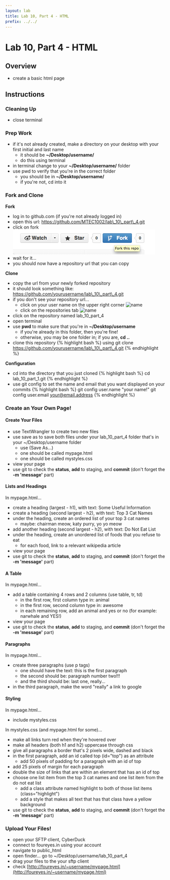 ```yaml
---
layout: lab
title: Lab 10, Part 4 - HTML
prefix: ../../
---
```

# Lab 10, Part 4 - HTML 

## Overview

* create a basic html page

## Instructions

### Cleaning Up

* close terminal

### Prep Work

* if it's not already created, make a directory on your desktop with your first initial and last name
	* it should be __~/Desktop/username/__
	* do this using terminal
* in terminal change to your __~/Desktop/username/__ folder
* use pwd to verify that you're in the correct folder
	* you should be in __~/Desktop/username/__
	* if you're not, cd into it

### Fork and Clone

__Fork__

* log in to github.com (if you're not already logged in)
* open this url: https://github.com/MTEC1002/lab\_10\_part\_4.git
* click on fork
![fork](../../resources/img/github-fork.png)
* wait for it...
* you should now have a repository url that you can copy


__Clone__

* copy the url from your newly forked repository
* it should look something like: https://github.com/yourusername/lab\_10\_part\_4.git
* if you don't see your repository url...
	* click on your user name on the upper right corner
![name](../../resources/github-name.png)
	* click on the repositories tab
![name](../../resources/github-repositories.png)
* click on the repository named lab\_10\_part\_4
* open terminal
* use __pwd__ to make sure that you're in __~/Desktop/username__ 
	* if you're already in this folder, then you're fine!
	* otherwise, you may be one folder in; if you are, __cd ..__ 
* clone this repository 
{% highlight bash %}
using git clone https://github.com/yourusername/lab\_10\_part\_4.git
{% endhighlight %}

__Configuration__

* cd into the directory that you just cloned
{% highlight bash %}
cd lab\_10\_part\_1.git
{% endhighlight %}
* use git config to set the name and email that you want displayed on your commits
{% highlight bash %}
git config user.name  "your name!"
git config user.email your@email.address
{% endhighlight %}


### Create an Your Own Page!

#### Create Your Files

* use TextWrangler to create two new files
* use save as to save both files under your lab\_10\_part\_4 folder that's in your ~/Desktop/username folder
	* use (Save As...)
	* one should be called mypage.html
	* one should be called mystyles.css
* view your page 
* use git to check the __status__, __add__ to staging, and __commit__ (don't forget the __-m 'message'__ part)

#### Lists and Headings

In mypage.html...

* create a heading (largest - h1), with text: Some Useful Information
* create a heading (second largest - h2), with text: Top 3 Cat Names 
* under the heading, create an ordered list of your top 3 cat names
	* maybe: chairman meow, katy purry, yo yo meow
* add another heading (second largest - h2), with text: Do Not Eat List
* under the heading, create an unordered list of foods that you refuse to eat
	* for each food, link to a relevant wikipedia article
* view your page 
* use git to check the __status__, __add__ to staging, and __commit__ (don't forget the __-m 'message'__ part)

#### A Table

In mypage.html...

* add a table containing 4 rows and 2 columns (use table, tr, td)
	* in the first row, first column type in: animal 
	* in the first row, second column type in: awesome
	* in each remaining row, add an animal and yes or no (for example: narwhale and YES!)
* view your page 
* use git to check the __status__, __add__ to staging, and __commit__ (don't forget the __-m 'message'__ part)

#### Paragraphs

In mypage.html...

* create three paragraphs (use p tags)
	* one should have the text: this is the first paragraph
	* the second should be: paragraph number two!!!
	* and the third should be: last one, really...
* in the third paragraph, make the word "really" a link to google

#### Styling

In mypage.html...

* include mystyles.css

In mystyles.css (and mypage.html for some)...

* make all links turn red when they're hovered over
* make all headers (both h1 and h2) uppercase through css
* give all paragraphs a border that's 2 pixels wide, dashed and black
* in the first paragraph, add an id called top (id="top") as an attribute
	* add 50 pixels of padding for a paragraph with an id of top
* add 25 pixels of margin for each paragraph
* double the size of links that are within an element that has an id of top
* choose one list item from the top 3 cat names and one list item from the do not eat list
	* add a class attribute named highlight to both of those list items (class="highlight")
	* add a style that makes all text that has that class have a yellow background
* use git to check the __status__, __add__ to staging, and __commit__ (don't forget the __-m 'message'__ part)

### Upload Your Files!

* open your SFTP client, CyberDuck
* connect to foureyes.in using your account
* navigate to public_html
* open finder... go to ~/Desktop/username/lab_10_part_4
* drag your files to the your sftp client
* check [http://foureyes.in/~username/mypage.html](http://foureyes.in/~username/mypage.html)
